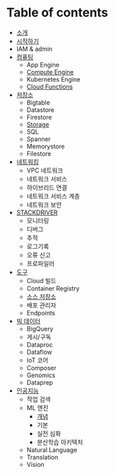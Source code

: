 # Table of contents
* [소개](README.md)
* [시작하기](start/README.md)
* IAM & admin
* [컴퓨팅](compute/README.md)
   * App Engine
   * [Compute Engine](compute/compute_engine.md)
   * Kubernetes Engine
   * [Cloud Functions](compute/cloud_functions.md)
* [저장소](storage/README.md)
   * Bigtable
   * Datastore
   * Firestore
   * [Storage](storage/storage.md)
   * SQL
   * Spanner
   * Memorystore
   * Filestore
* [네트워킹](networking/README.md)
   * VPC 네트워크
   * 네트워크 서비스
   * 하이브리드 연결
   * 네트워크 서비스 계층
   * 네트워크 보안
* [STACKDRIVER](stackdriver/README.md)
   * 모니터링
   * 디버그
   * 추적
   * 로그기록
   * 오류 신고
   * 프로파일러
* [도구](tools/README.md) 
   * Cloud 빌드
   * Container Registry
   * [소스 저장소](tools/source_repositories.md)
   * 배포 관리자
   * Endpoints
* [빅 데이터](bigdata/README.md)
   * BigQuery
   * 게시/구독
   * Dataproc
   * Dataflow
   * IoT 코어
   * Composer
   * Genomics
   * Dataprep
* [인공지능](artificial_intelligence/README.md)
   * 작업 검색
   * ML 엔진
       * [개념](artificial_intelligence/ml_engine/concept.md)
       * 기본
       * 실전 심화
       * 분산학습 아키텍처
   * Natural Language
   * Translation
   * Vision
